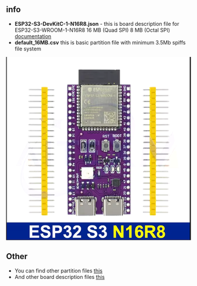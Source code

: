 ## info
* **ESP32-S3-DevKitC-1-N16R8.json** - this is board description file for ESP32-S3-WROOM-1-N16R8 16 MB (Quad SPI) 8 MB (Octal SPI) [documentation](https://www.espressif.com/sites/default/files/documentation/esp32-s3-wroom-1_wroom-1u_datasheet_en.pdf)
* **default_16MB.csv**  this is basic partition file with minimum 3.5Mb spiffs file system

![look](./doc/esp32s3.PNG)

## Other
* You can find other partition files [this](https://github.com/espressif/arduino-esp32/tree/master/tools/partitions)
* And other board description files [this](https://github.com/Jason2866/platform-espressif32/tree/Arduino/IDF5/boards)
